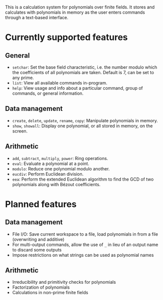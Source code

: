 This is a calculation system for polynomials over finite fields. It stores and calculates with polynomials in memory as the user enters commands through a text-based interface.

# Currently supported features
## General
- `setchar`: Set the base field characteristic, i.e. the number modulo which the coefficients of all polynomials are taken. Default is 7, can be set to any prime.
- `list`: View all available commands in-program.
- `help`: View usage and info about a particular command, group of commands, or general information.
## Data management
- `create`, `delete`, `update`, `rename`, `copy`: Manipulate polynomials in memory.
- `show`, `showall`: Display one polynomial, or all stored in memory, on the screen.
## Arithmetic
- `add`, `subtract`, `multiply`, `power`: Ring operations.
- `eval`: Evaluate a polynomial at a point.
- `modulo`: Reduce one polynomial modulo another.
- `eucdiv`: Perform Euclidean division.
- `eea`: Perform the extended Euclidean algorithm to find the GCD of two polynomials along with Bézout coefficients.
# Planned features
## Data management
- File I/O: Save current workspace to a file, load polynomials in from a file (overwriting and additive)
- For multi-output commands, allow the use of `_` in lieu of an output name to discard some outputs
- Impose restrictions on what strings can be used as polynomial names
## Arithmetic
- Irreducibility and primitivity checks for polynomials
- Factorization of polynomials
- Calculations in non-prime finite fields
